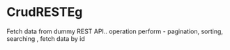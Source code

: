 # CrudRESTEg
Fetch data from dummy REST API.. operation perform - pagination, sorting, searching , fetch data by id
